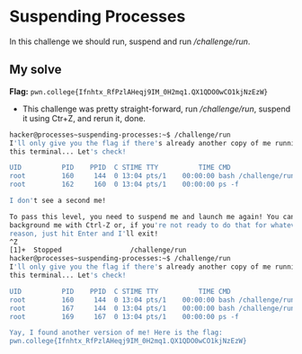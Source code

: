 # Suspending Processes
In this challenge we should run, suspend and run */challenge/run*.

## My solve
**Flag:** `pwn.college{Ifnhtx_RfPzlAHeqj9IM_0H2mq1.QX1QDO0wCO1kjNzEzW}`

- This challenge was pretty straight-forward, run */challenge/run*, suspend it using Ctr+Z, and rerun it, done.

```bash
hacker@processes~suspending-processes:~$ /challenge/run
I'll only give you the flag if there's already another copy of me running in
this terminal... Let's check!

UID          PID    PPID  C STIME TTY          TIME CMD
root         160     144  0 13:04 pts/1    00:00:00 bash /challenge/run
root         162     160  0 13:04 pts/1    00:00:00 ps -f

I don't see a second me!

To pass this level, you need to suspend me and launch me again! You can
background me with Ctrl-Z or, if you're not ready to do that for whatever
reason, just hit Enter and I'll exit!
^Z
[1]+  Stopped                 /challenge/run
hacker@processes~suspending-processes:~$ /challenge/run
I'll only give you the flag if there's already another copy of me running in
this terminal... Let's check!

UID          PID    PPID  C STIME TTY          TIME CMD
root         160     144  0 13:04 pts/1    00:00:00 bash /challenge/run
root         167     144  0 13:04 pts/1    00:00:00 bash /challenge/run
root         169     167  0 13:04 pts/1    00:00:00 ps -f

Yay, I found another version of me! Here is the flag:
pwn.college{Ifnhtx_RfPzlAHeqj9IM_0H2mq1.QX1QDO0wCO1kjNzEzW}
```
